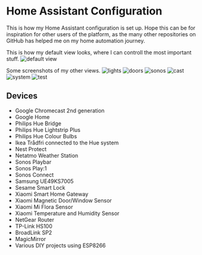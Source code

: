 # Home Assistant Configuration
This is how my Home Assistant configuration is set up. Hope this can be for inspiration for other users of the platform, as the many other repositories on GitHub has helped me on my home automation journey.

This is how my default view looks, where I can controll the most important stuff.
![default view](https://github.com/petrepa/Home-AssistantConfig/blob/master/screenshots/1_default_view.png)

Some screenshots of my other views.
![lights](https://github.com/petrepa/Home-AssistantConfig/blob/master/screenshots/2_lights.png)
![doors](https://github.com/petrepa/Home-AssistantConfig/blob/master/screenshots/3_doors.png)
![sonos](https://github.com/petrepa/Home-AssistantConfig/blob/master/screenshots/4_sonos.png)
![cast](https://github.com/petrepa/Home-AssistantConfig/blob/master/screenshots/5_cast.png)
![system](https://github.com/petrepa/Home-AssistantConfig/blob/master/screenshots/6_system.png)
![test](https://github.com/petrepa/Home-AssistantConfig/blob/master/screenshots/7_test.png)

## Devices

- Google Chromecast 2nd generation
- Google Home
- Philips Hue Bridge
- Philips Hue Lightstrip Plus
- Philips Hue Colour Bulbs
- Ikea Trådfri connected to the Hue system
- Nest Protect
- Netatmo Weather Station
- Sonos Playbar
- Sonos Play:1
- Sonos Connect
- Samsung UE49KS7005
- Sesame Smart Lock
- Xiaomi Smart Home Gateway
- Xiaomi Magnetic Door/Window Sensor
- Xiaomi Mi Flora Sensor
- Xiaomi Temperature and Humidity Sensor
- NetGear Router
- TP-Link HS100
- BroadLink SP2
- MagicMirror
- Various DIY projects using ESP8266
